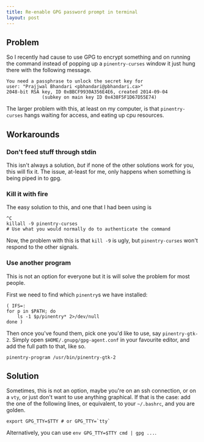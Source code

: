 ```yaml
---
title: Re-enable GPG password prompt in terminal
layout: post
---
```


## Problem
So I recently had cause to use GPG to encrypt something and on running the
command instead of popping up a `pinentry-curses` window it just hung there
with the following message.

~~~~~~~~~~~~~~
You need a passphrase to unlock the secret key for
user: "Prajjwal Bhandari <pbhandari@pbhandari.ca>"  
2048-bit RSA key, ID 0xBBCF9930A356E4E6, created 2014-09-04  
             (subkey on main key ID 0x438F5F1D67D55E74)
~~~~~~~~~~~~~~

The larger problem with this, at least on my computer, is that
`pinentry-curses` hangs waiting for access, and eating up cpu resources.

## Workarounds

### Don't feed stuff through stdin
This isn't always a solution, *but* if none of the other solutions work for
you, this will fix it. The issue, at-least for me, only happens when something
is being piped in to gpg.

### Kill it with fire
The easy solution to this, and one that I had been using is

~~~~~~~~~~~~~~
^C  
killall -9 pinentry-curses  
# Use what you would normally do to authenticate the command
~~~~~~~~~~~~~~

Now, the problem with this is that `kill -9` is ugly, but `pinentry-curses`
won't respond to the other signals.

### Use another program
<div class="message">
This is not an option for everyone but it is will solve the problem for most
people.
</div>

First we need to find which `pinentry`s we have installed:

~~~~~~~~~~~~~~
( IFS=:
for p in $PATH; do
    ls -1 $p/pinentry* 2>/dev/null
done )
~~~~~~~~~~~~~~

Then once you've found them, pick one you'd like to use, say `pinentry-gtk-2`.
Simply open `$HOME/.gnupg/gpg-agent.conf` in your favourite editor, and add
the full path to that, like so.

~~~~~~~~~~~~~~
pinentry-program /usr/bin/pinentry-gtk-2
~~~~~~~~~~~~~~

## Solution
Sometimes, this is not an option, maybe you're on an ssh connection, or on a
`vty`, or just don't want to use anything graphical. If that is the case: add
the one of the following lines, or equivalent, to your `~/.bashrc`, and you
are golden.


~~~~~~~~~~~~~~
export GPG_TTY=$TTY # or GPG_TTY=`tty`
~~~~~~~~~~~~~~

Alternatively, you can use `env GPG_TTY=$TTY cmd | gpg ...`.

